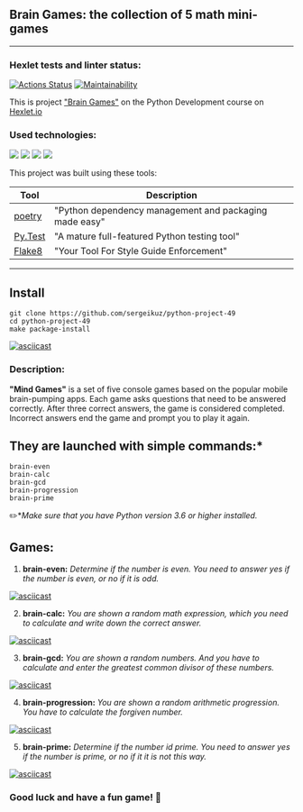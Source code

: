 ## Brain Games: the collection of 5 math mini-games
<hr>

### Hexlet tests and linter status:
[![Actions Status](https://github.com/sergeikuz/python-project-49/workflows/hexlet-check/badge.svg)](https://github.com/sergeikuz/python-project-49/actions)
[![Maintainability](https://api.codeclimate.com/v1/badges/ab58d38fde5644fe65ba/maintainability)](https://codeclimate.com/github/sergeikuz/python-project-49/maintainability)


This is project ["Brain Games"](https://ru.hexlet.io/programs/python/projects/49) on the Python Development course on [Hexlet.io](https://ru.hexlet.io/programs/python)


### Used technologies:
[![](https://img.shields.io/badge/language-python-blue)](https://www.python.org/)
[![](https://img.shields.io/badge/library-prompt-brightgreen)](https://prompt.readthedocs.io/en/latest/)
[![](https://img.shields.io/badge/library-random-orange)](https://docs.python.org/3/library/random.html#module-random)
[![](https://img.shields.io/badge/library-math-ff67b4)](https://docs.python.org/3/library/math.html#module-math)

This project was built using these tools:

| Tool                                                                        | Description                                             |
|-----------------------------------------------------------------------------|---------------------------------------------------------|
| [poetry](https://poetry.eustace.io/)                                        | "Python dependency management and packaging made easy"  |
| [Py.Test](https://pytest.org)                                               | "A mature full-featured Python testing tool"            |
| [Flake8](https://flake8.pycqa.org/en/latest/)               | "Your Tool For Style Guide Enforcement"|

---
## Install
```
git clone https://github.com/sergeikuz/python-project-49
cd python-project-49
make package-install
```

[![asciicast](https://asciinema.org/a/615503.svg)](https://asciinema.org/a/615503)



### Description:

**"Mind Games"** is a set of five console games based on the popular mobile brain-pumping apps. Each game asks questions that need to be answered correctly. After three correct answers, the game is considered completed. Incorrect answers end the game and prompt you to play it again. 


## They are launched with simple commands:*
```commandline
brain-even
brain-calc
brain-gcd
brain-progression
brain-prime
```
:pencil2:*_Make sure that you have Python version 3.6 or higher installed._


## Games:

1. **brain-even:** *Determine if the number is even. You need to answer yes if the number is even, or no if it is odd.*


[![asciicast](https://asciinema.org/a/614934.svg)](https://asciinema.org/a/614934)


2. **brain-calc:** *You are shown a random math expression, which you need to calculate and write down the correct answer.*


[![asciicast](https://asciinema.org/a/614985.svg)](https://asciinema.org/a/614985)


3. **brain-gcd:** *You are shown a random numbers. And you have to calculate and enter the greatest common divisor of these numbers.*


[![asciicast](https://asciinema.org/a/614989.svg)](https://asciinema.org/a/614989)


4. **brain-progression:** *You are shown a random arithmetic progression. You have to calculate the forgiven number.*


[![asciicast](https://asciinema.org/a/614987.svg)](https://asciinema.org/a/614987)


5. **brain-prime:** *Determine if the number id prime. You need to answer yes if the number is prime, or no if it it is not this way.*


[![asciicast](https://asciinema.org/a/614998.svg)](https://asciinema.org/a/614998)

### Good luck and have a fun game! 🤚
